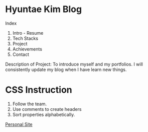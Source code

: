 # Hyuntae Kim Blog

Index

1. Intro - Resume
2. Tech Stacks
3. Project
4. Achievements
5. Contact

Description of Project: To introduce myself and my portfolios. I will consistently update my blog when I have learn new things.

# CSS Instruction 
1. Follow the team.
2. Use comments to create headers
3. Sort properties alphabetically.
   
[Personal Site](https://hyuntaekim0813.github.io/hyuntae.github.io/)
